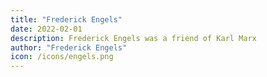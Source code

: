```yaml
---
title: "Frederick Engels"
date: 2022-02-01
description: Frederick Engels was a friend of Karl Marx
author: "Frederick Engels"
icon: /icons/engels.png
---
```

